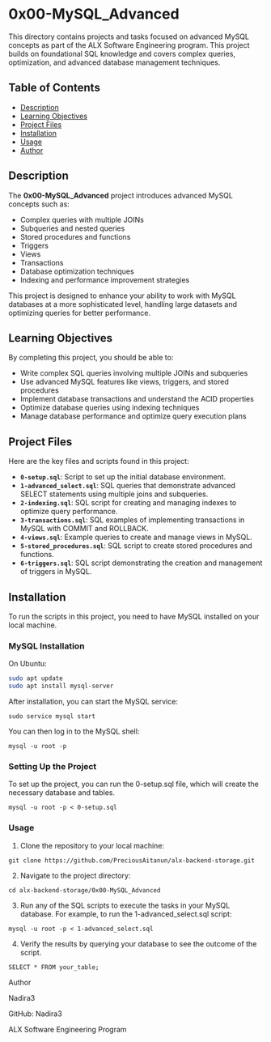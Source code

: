 # 0x00-MySQL_Advanced

This directory contains projects and tasks focused on advanced MySQL concepts as part of the ALX Software Engineering program. This project builds on foundational SQL knowledge and covers complex queries, optimization, and advanced database management techniques.

## Table of Contents

- [Description](#description)
- [Learning Objectives](#learning-objectives)
- [Project Files](#project-files)
- [Installation](#installation)
- [Usage](#usage)
- [Author](#author)

## Description

The **0x00-MySQL_Advanced** project introduces advanced MySQL concepts such as:
- Complex queries with multiple JOINs
- Subqueries and nested queries
- Stored procedures and functions
- Triggers
- Views
- Transactions
- Database optimization techniques
- Indexing and performance improvement strategies

This project is designed to enhance your ability to work with MySQL databases at a more sophisticated level, handling large datasets and optimizing queries for better performance.

## Learning Objectives

By completing this project, you should be able to:
- Write complex SQL queries involving multiple JOINs and subqueries
- Use advanced MySQL features like views, triggers, and stored procedures
- Implement database transactions and understand the ACID properties
- Optimize database queries using indexing techniques
- Manage database performance and optimize query execution plans

## Project Files

Here are the key files and scripts found in this project:

- **`0-setup.sql`**: Script to set up the initial database environment.
- **`1-advanced_select.sql`**: SQL queries that demonstrate advanced SELECT statements using multiple joins and subqueries.
- **`2-indexing.sql`**: SQL script for creating and managing indexes to optimize query performance.
- **`3-transactions.sql`**: SQL examples of implementing transactions in MySQL with COMMIT and ROLLBACK.
- **`4-views.sql`**: Example queries to create and manage views in MySQL.
- **`5-stored_procedures.sql`**: SQL script to create stored procedures and functions.
- **`6-triggers.sql`**: SQL script demonstrating the creation and management of triggers in MySQL.

## Installation

To run the scripts in this project, you need to have MySQL installed on your local machine.

### MySQL Installation

On Ubuntu:

```bash
sudo apt update
sudo apt install mysql-server
```

After installation, you can start the MySQL service:
```
sudo service mysql start
```
You can then log in to the MySQL shell:
```
mysql -u root -p
```
### Setting Up the Project

To set up the project, you can run the 0-setup.sql file, which will create the necessary database and tables.
```
mysql -u root -p < 0-setup.sql
```
### Usage

1. Clone the repository to your local machine:
```
git clone https://github.com/PreciousAitanun/alx-backend-storage.git
```

2. Navigate to the project directory:
```
cd alx-backend-storage/0x00-MySQL_Advanced
```

3. Run any of the SQL scripts to execute the tasks in your MySQL database. For example, to run the 1-advanced_select.sql script:
```
mysql -u root -p < 1-advanced_select.sql
```

4. Verify the results by querying your database to see the outcome of the script.
```
SELECT * FROM your_table;
```


Author

Nadira3

GitHub: Nadira3

ALX Software Engineering Program
